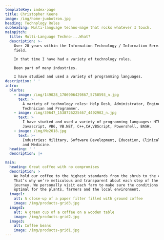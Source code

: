 ```yaml
---
templateKey: index-page
title: Christopher Keene
image: /img/home-jumbotron.jpg
heading: Technology Roles
subheading: Multi-language techno-mage that rocks whatever I touch.
mainpitch:
  title: Multi-Language Techno-...What?
  description: >-
    Over 20 years within the Information Technology / Information Services
    field. 

    In that time I have had a variety of technology roles. 

    Been part of many industries.

    I have studied and used a variety of programming languages.
description: ' '
intro:
  blurbs:
    - image: /img/149028_1706906429867_5750593_n.jpg
      text: >
        A variety of technology roles: Help Desk, Administrator, Engineer,
        Technician and Programmer. 
    - image: /img/39647_1538726225467_4492902_n.jpg
      text: >
        I have studied and used a variety of programming languages: HTML, CSS,
        Javascript, VB6, VB.NET, C++,C#,VBScript, Powershell, BASH.
    - image: /img/Me2018.jpg
      text: >-
        Industries: Military, Software Development, Education, Clinical Research
        and Medicine.
  heading: ' '
  description: |+

main:
  heading: Great coffee with no compromises
  description: >
    We hold our coffee to the highest standards from the shrub to the cup.
    That’s why we’re meticulous and transparent about each step of the coffee’s
    journey. We personally visit each farm to make sure the conditions are
    optimal for the plants, farmers and the local environment.
  image1:
    alt: A close-up of a paper filter filled with ground coffee
    image: /img/products-grid3.jpg
  image2:
    alt: A green cup of a coffee on a wooden table
    image: /img/products-grid2.jpg
  image3:
    alt: Coffee beans
    image: /img/products-grid1.jpg
---
```


